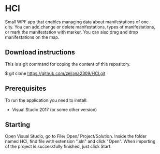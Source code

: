 # HCI
Small WPF app that enables managing data about manifestations of one city. You can add,change or delete manifestations, types of manifestations, or mark the manifestation with marker. You can also drag and drop manifestations on the map.

## Download instructions 

This is a git command for coping the content of this repository.

$ git clone https://github.com/zeljana2309/HCI.git


## Prerequisites

To run the application you need to install:

* Visual Studio 2017 (or some other version)

## Starting 

Open Visual Studio, go to File/ Open/ Project/Solution. Inside the folder named HCI, find file with extension ".sln" and click "Open". When importing of the project is successfully finished, just click Start. 
